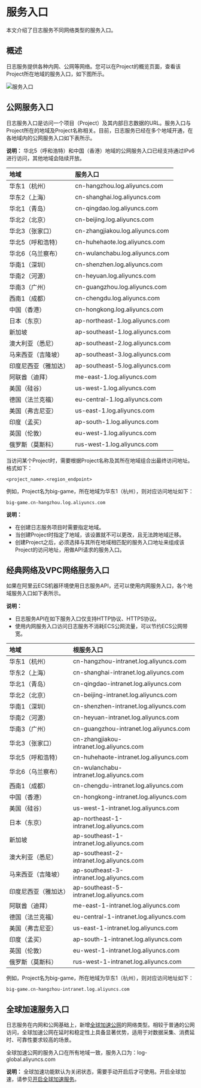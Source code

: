 # 服务入口

本文介绍了日志服务不同网络类型的服务入口。

## 概述

日志服务提供各种内网、公网等网络。您可以在Project的概览页面，查看该Project所在地域的服务入口，如下图所示。

![服务入口](https://static-aliyun-doc.oss-accelerate.aliyuncs.com/assets/img/zh-CN/2478498951/p132286.png)

## 公网服务入口

日志服务入口是访问一个项目（Project）及其内部日志数据的URL。服务入口与Project所在的地域及Project名称相关。目前，日志服务已经在多个地域开通，在各地域内的公网服务入口如下表所示。

**说明：** 华北5（呼和浩特）和中国（香港）地域的公网服务入口已经支持通过IPv6进行访问，其他地域会陆续开放。

|地域|服务入口|
|:-|:---|
|华东1（杭州）|cn-hangzhou.log.aliyuncs.com|
|华东2（上海）|cn-shanghai.log.aliyuncs.com|
|华北1（青岛）|cn-qingdao.log.aliyuncs.com|
|华北2（北京）|cn-beijing.log.aliyuncs.com|
|华北3（张家口）|cn-zhangjiakou.log.aliyuncs.com|
|华北5（呼和浩特）|cn-huhehaote.log.aliyuncs.com|
|华北6（乌兰察布）|cn-wulanchabu.log.aliyuncs.com|
|华南1（深圳）|cn-shenzhen.log.aliyuncs.com|
|华南2（河源）|cn-heyuan.log.aliyuncs.com|
|华南3（广州）|cn-guangzhou.log.aliyuncs.com|
|西南1（成都）|cn-chengdu.log.aliyuncs.com|
|中国（香港）|cn-hongkong.log.aliyuncs.com|
|日本（东京）|ap-northeast-1.log.aliyuncs.com|
|新加坡|ap-southeast-1.log.aliyuncs.com|
|澳大利亚（悉尼）|ap-southeast-2.log.aliyuncs.com|
|马来西亚（吉隆坡）|ap-southeast-3.log.aliyuncs.com|
|印度尼西亚（雅加达）|ap-southeast-5.log.aliyuncs.com|
|阿联酋（迪拜）|me-east-1.log.aliyuncs.com|
|美国（硅谷）|us-west-1.log.aliyuncs.com|
|德国（法兰克福）|eu-central-1.log.aliyuncs.com|
|美国（弗吉尼亚）|us-east-1.log.aliyuncs.com|
|印度（孟买）|ap-south-1.log.aliyuncs.com|
|英国（伦敦）|eu-west-1.log.aliyuncs.com|
|俄罗斯（莫斯科）|rus-west-1.log.aliyuncs.com|

当访问某个Project时，需要根据Project名称及其所在地域组合出最终访问地址。格式如下：

```
<project_name>.<region_endpoint>
```

例如，Project名为big-game，所在地域为华东1（杭州），则对应访问地址如下：

```
big-game.cn-hangzhou.log.aliyuncs.com
```

**说明：**

-   在创建日志服务项目时需要指定地域。
-   当创建Project时指定了地域，该设置就不可以更改，且无法跨地域迁移。
-   创建Project之后，必须选择与其所在地域相匹配的服务入口地址来组成该Project的访问地址，用做API请求的服务入口。

## 经典网络及VPC网络服务入口

如果在阿里云ECS机器环境使用日志服务API，还可以使用内网服务入口，各个地域服务入口如下表所示。

**说明：**

-   日志服务API在如下服务入口仅支持HTTP协议、HTTPS协议。
-   使用内网服务入口访问日志服务不消耗ECS公网流量，可以节约ECS公网带宽。

|地域|根服务入口|
|:-|:----|
|华东1（杭州）|cn-hangzhou-intranet.log.aliyuncs.com|
|华东2（上海）|cn-shanghai-intranet.log.aliyuncs.com|
|华北1（青岛）|cn-qingdao-intranet.log.aliyuncs.com|
|华北2（北京）|cn-beijing-intranet.log.aliyuncs.com|
|华南1（深圳）|cn-shenzhen-intranet.log.aliyuncs.com|
|华南2（河源）|cn-heyuan-intranet.log.aliyuncs.com|
|华南3（广州）|cn-guangzhou-intranet.log.aliyuncs.com|
|华北3（张家口）|cn-zhangjiakou-intranet.log.aliyuncs.com|
|华北5（呼和浩特）|cn-huhehaote-intranet.log.aliyuncs.com|
|华北6（乌兰察布）|cn-wulanchabu-intranet.log.aliyuncs.com|
|西南1（成都）|cn-chengdu-intranet.log.aliyuncs.com|
|中国（香港）|cn-hongkong-intranet.log.aliyuncs.com|
|美国（硅谷）|us-west-1-intranet.log.aliyuncs.com|
|日本（东京）|ap-northeast-1-intranet.log.aliyuncs.com|
|新加坡|ap-southeast-1-intranet.log.aliyuncs.com|
|澳大利亚（悉尼）|ap-southeast-2-intranet.log.aliyuncs.com|
|马来西亚（吉隆坡）|ap-southeast-3-intranet.log.aliyuncs.com|
|印度尼西亚（雅加达）|ap-southeast-5-intranet.log.aliyuncs.com|
|阿联酋（迪拜）|me-east-1-intranet.log.aliyuncs.com|
|德国（法兰克福）|eu-central-1-intranet.log.aliyuncs.com|
|美国（弗吉尼亚）|us-east-1-intranet.log.aliyuncs.com|
|印度（孟买）|ap-south-1-intranet.log.aliyuncs.com|
|英国（伦敦）|eu-west-1-intranet.log.aliyuncs.com|
|俄罗斯（莫斯科）|rus-west-1-intranet.log.aliyuncs.com|

例如，Project名为big-game，所在地域为华东1（杭州），则对应访问地址如下：

```
big-game.cn-hangzhou-intranet.log.aliyuncs.com
```

## 全球加速服务入口

日志服务在内网和公网基础上，新增[全球加速公网](/intl.zh-CN/数据采集/采集加速/简介.md)的网络类型。相较于普通的公网访问，全球加速公网在延时和稳定性上具备显著优势，适用于对数据采集、消费延时、可靠性要求较高的场景。

全球加速公网的服务入口在所有地域一致，服务入口为：log-global.aliyuncs.com

**说明：** 全球加速功能默认为关闭状态，需要手动开启后才可使用。开启全球加速，请参见[开启全球加速服务](/intl.zh-CN/数据采集/采集加速/开启全球加速服务.md)。

